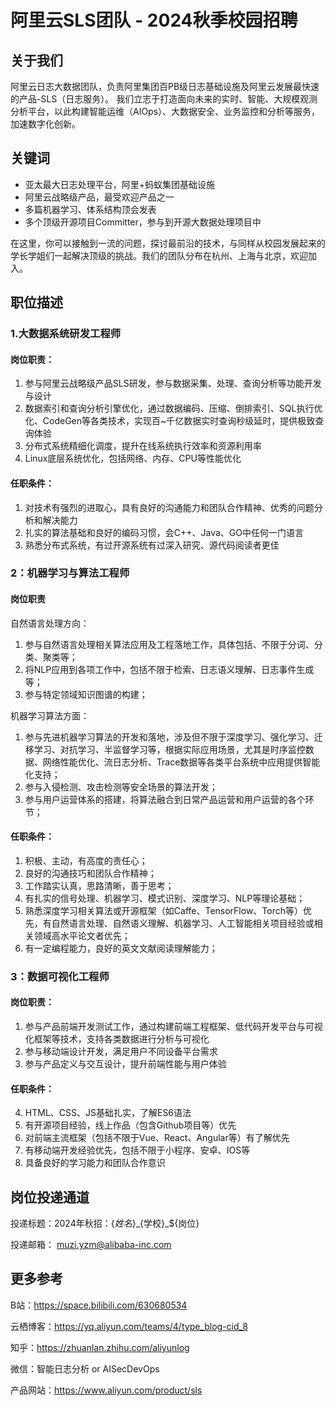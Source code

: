 # 阿里云SLS团队 - 2024秋季校园招聘

## 关于我们
阿里云日志大数据团队，负责阿里集团百PB级日志基础设施及阿里云发展最快速的产品-SLS（日志服务）。
我们立志于打造面向未来的实时、智能、大规模观测分析平台，以此构建智能运维（AIOps）、大数据安全、业务监控和分析等服务，加速数字化创新。

## 关键词
- 亚太最大日志处理平台，阿里+蚂蚁集团基础设施
- 阿里云战略级产品，最受欢迎产品之一
- 多篇机器学习、体系结构顶会发表
- 多个顶级开源项目Committer，参与到开源大数据处理项目中

在这里，你可以接触到一流的问题，探讨最前沿的技术，与同样从校园发展起来的学长学姐们一起解决顶级的挑战。我们的团队分布在杭州、上海与北京，欢迎加入。

## 职位描述
### 1.大数据系统研发工程师

#### 岗位职责：
1. 参与阿里云战略级产品SLS研发，参与数据采集、处理、查询分析等功能开发与设计
2. 数据索引和查询分析引擎优化，通过数据编码、压缩、倒排索引、SQL执行优化、CodeGen等各类技术，实现百~千亿数据实时查询秒级延时，提供极致查询体验
3. 分布式系统精细化调度，提升在线系统执行效率和资源利用率
4. Linux底层系统优化，包括网络、内存、CPU等性能优化

#### 任职条件：
1. 对技术有强烈的进取心，具有良好的沟通能力和团队合作精神、优秀的问题分析和解决能力
2. 扎实的算法基础和良好的编码习惯，会C++、Java、GO中任何一门语言
3. 熟悉分布式系统，有过开源系统有过深入研究、源代码阅读者更佳

### 2：机器学习与算法工程师

#### 岗位职责
自然语言处理方向：

1. 参与自然语言处理相关算法应用及工程落地工作，具体包括、不限于分词、分类、聚类等；
2. 将NLP应用到各项工作中，包括不限于检索、日志语义理解、日志事件生成等；
3. 参与特定领域知识图谱的构建；

机器学习算法方面：

1. 参与先进机器学习算法的开发和落地，涉及但不限于深度学习、强化学习、迁移学习、对抗学习、半监督学习等，根据实际应用场景，尤其是时序监控数据、网络性能优化、流日志分析、Trace数据等各类平台系统中应用提供智能化支持；
2. 参与入侵检测、攻击检测等安全场景的算法开发；
3. 参与用户运营体系的搭建，将算法融合到日常产品运营和用户运营的各个环节；

#### 任职条件：
1. 积极、主动，有高度的责任心；
2. 良好的沟通技巧和团队合作精神；
3. 工作踏实认真，思路清晰，善于思考；
4. 有扎实的信号处理、机器学习、模式识别、深度学习、NLP等理论基础；
5. 熟悉深度学习相关算法或开源框架（如Caffe、TensorFlow、Torch等）优先，有自然语言处理、自然语义理解、机器学习、人工智能相关项目经验或相关领域高水平论文者优先；
6. 有一定编程能力，良好的英文文献阅读理解能力；

### 3：数据可视化工程师

#### 岗位职责：
1. 参与产品前端开发测试工作，通过构建前端工程框架、低代码开发平台与可视化框架等技术，支持各类数据进行分析与可视化
2. 参与移动端设计开发，满足用户不同设备平台需求
3. 参与产品定义与交互设计，提升前端性能与用户体验

#### 任职条件：
4. HTML、CSS、JS基础扎实，了解ES6语法
5. 有开源项目经验，线上作品（包含Github项目等）优先
6. 对前端主流框架（包括不限于Vue、React、Angular等）有了解优先
7. 有移动端开发经验优先，包括不限于小程序、安卓、IOS等
8. 具备良好的学习能力和团队合作意识

## 岗位投递通道

投递标题：2024年秋招：$\{姓名\}\_$\{学校\}\_$\{岗位\}

投递邮箱： muzi.yzm@alibaba-inc.com


## 更多参考
B站：https://space.bilibili.com/630680534

云栖博客：https://yq.aliyun.com/teams/4/type_blog-cid_8

知乎：https://zhuanlan.zhihu.com/aliyunlog

微信：智能日志分析 or AISecDevOps

产品网站：https://www.aliyun.com/product/sls

